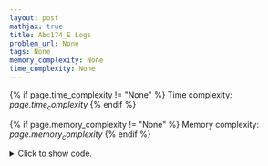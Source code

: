 ```yaml
---
layout: post
mathjax: true
title: Abc174_E Logs
problem_url: None
tags: None
memory_complexity: None
time_complexity: None
---
```




{% if page.time_complexity != "None" %}
Time complexity: ${{ page.time_complexity }}$
{% endif %}

{% if page.memory_complexity != "None" %}
Memory complexity: ${{ page.memory_complexity }}$
{% endif %}

<details>
<summary>
<p style="display:inline">Click to show code.</p>
</summary>
```cpp
{% raw %}
using namespace std;
using ll = long long;
using vi = vector<int>;
using predicate = function<bool(int)>;
const int AMAX = 1e9 + 11;
int n, k;
vi a;
bool is_possible(int l)
{
    ll c = 0;
    for (int x : a)
        c += (x - 1) / l;
    return c <= k;
}
ll bsearch(ll l, ll r, predicate p)
{
    while (l < r)
    {
        ll m = l + (r - l) / 2;
        if (p(m))
            r = m;
        else
            l = m + 1;
    }
    return l;
}
int main(void)
{
    cin >> n >> k;
    a.resize(n);
    for (auto &x : a)
        cin >> x;
    cout << bsearch(1, AMAX, is_possible) << endl;
    return 0;
}

{% endraw %}
```
</details>

